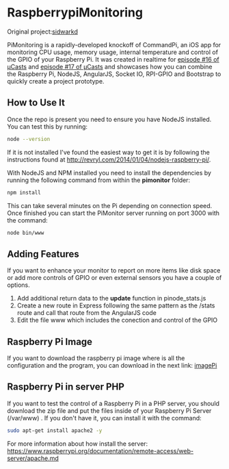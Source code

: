 # RaspberrypiMonitoring
Original project:[sidwarkd][urlSidwark]

PiMonitoring is a rapidly-developed knockoff of CommandPi, an iOS app for monitoring CPU usage, memory usage, internal temperature and control of the GPIO of your Raspberry Pi. It was created in realtime for [episode #16 of &micro;Casts][episode] and [episode #17 of &micro;Casts][episode2] and showcases how you can combine the Raspberry Pi, NodeJS, AngularJS, Socket IO, RPI-GPIO and Bootstrap to quickly create a project prototype.

## How to Use It

Once the repo is present you need to ensure you have NodeJS installed. You can test this by running:

```bash
node --version
```

If it is not installed I've found the easiest way to get it is by following the instructions found at http://revryl.com/2014/01/04/nodejs-raspberry-pi/.

With NodeJS and NPM installed you need to install the dependencies by running the following command from within the **pimonitor** folder:

```bash
npm install
```

This can take several minutes on the Pi depending on connection speed. Once finished you can start the PiMonitor server running on port 3000 with the command:

```bash
node bin/www
```

## Adding Features
If you want to enhance your monitor to report on more items like disk space or add more controls of GPIO or even external sensors you have a couple of options.

1. Add additional return data to the **update** function in pinode_stats.js
2. Create a new route in Express following the same pattern as the /stats route and call that route from the AngularJS code
3. Edit the file www which includes the conection and control of the GPIO


## Raspberry Pi Image
If you want to download the raspberry pi image where is all the configuration and the program, you can download in the next link: [imagePi]


## Raspberry Pi in server PHP
If you want to test the control of a Raspberry Pi in a PHP server, you should download the zip file and put the files inside of your Raspberry Pi Server (/var/www) . If you don't have it, you can install it with the command:

```bash
sudo apt-get install apache2 -y
```

For more information about how install the server: https://www.raspberrypi.org/documentation/remote-access/web-server/apache.md


[episode]: http://blog.microcasts.tv/2014/04/14/pi_express_bootstrap_angular/
[urlSidwark]: https://github.com/sidwarkd/pimonitor
[episode2]:http://www.microcasts.tv/episodes/2014/06/21/using-socket-io-to-control-the-raspberry-pi-remotely/
[imagePi]:https://mega.nz/#!hU0AzDQT!ds_ebK0bc7-4QEJ_lJLn2an6tg2Nw2tXPcvalo9GG4g 
